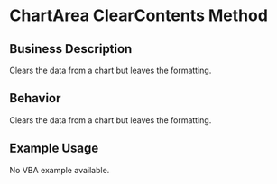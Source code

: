 # ChartArea ClearContents Method

## Business Description
Clears the data from a chart but leaves the formatting.

## Behavior
Clears the data from a chart but leaves the formatting.

## Example Usage
No VBA example available.